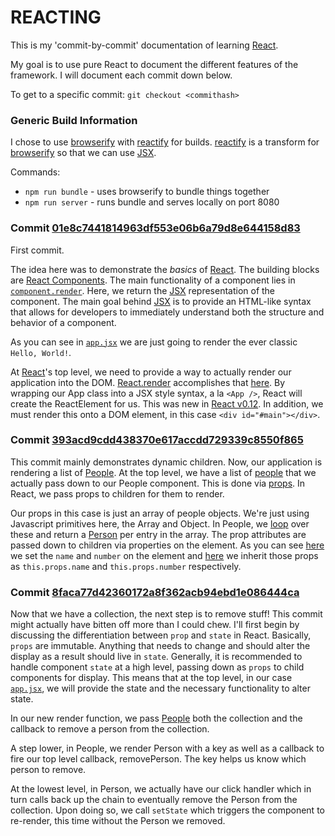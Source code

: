 # REACTING
This is my 'commit-by-commit' documentation of learning [React](http://facebook.github.io/react/).

My goal is to use pure React to document the different features of the framework. I will document each commit down below.

To get to a specific commit: ```git checkout <commithash>```

### Generic Build Information
I chose to use [browserify](http://browserify.org/) with [reactify](https://github.com/andreypopp/reactify) for builds. [reactify](https://github.com/andreypopp/reactify) is a transform for [browserify](http://browserify.org/) so that we can use [JSX](http://facebook.github.io/react/docs/displaying-data.html#jsx-syntax).

Commands:
* ```npm run bundle``` - uses browserify to bundle things together
* ```npm run server``` - runs bundle and serves locally on port 8080

### Commit [01e8c7441814963df553e06b6a79d8e644158d83](https://github.com/austburn/reacting/commit/01e8c7441814963df553e06b6a79d8e644158d83)
First commit.

The idea here was to demonstrate the _basics_ of [React](http://facebook.github.io/react/). The building blocks are [React Components](http://facebook.github.io/react/docs/component-specs.html). The main functionality of a component lies in [```component.render```](http://facebook.github.io/react/docs/component-specs.html#render). Here, we return the [JSX](http://facebook.github.io/react/docs/displaying-data.html#jsx-syntax) representation of the component. The main goal behind [JSX](http://facebook.github.io/react/docs/displaying-data.html#jsx-syntax) is to provide an HTML-like syntax that allows for developers to immediately understand both the structure and behavior of a component.

As you can see in [```app.jsx```](https://github.com/austburn/reacting/commit/01e8c7441814963df553e06b6a79d8e644158d83#diff-87f84d90334ed8e17a1c699810ecc526R8) we are just going to render the ever classic ```Hello, World!```.

At [React](http://facebook.github.io/react/)'s top level, we need to provide a way to actually render our application into the DOM. [React.render](http://facebook.github.io/react/docs/top-level-api.html#react.render) accomplishes that [here](https://github.com/austburn/reacting/commit/01e8c7441814963df553e06b6a79d8e644158d83#diff-cc09b7152c6a648c48bb7ff59e510e41R8). By wrapping our App class into a JSX style syntax, a la ```<App />```, React will create the ReactElement for us. This was new in [React v0.12](http://facebook.github.io/react/blog/2014/10/14/introducing-react-elements.html#upgrading-to-0.12). In addition, we must render this onto a DOM element, in this case ```<div id="#main"></div>```.

### Commit [393acd9cdd438370e617accdd729339c8550f865](https://github.com/austburn/reacting/commit/393acd9cdd438370e617accdd729339c8550f865)
This commit mainly demonstrates dynamic children. Now, our application is rendering a list of [People](https://github.com/austburn/reacting/commit/fdbe8312ad59ddbf665be578347c6526c7cc8c0b#diff-87f84d90334ed8e17a1c699810ecc526R21). At the top level, we have a list of [people](https://github.com/austburn/reacting/commit/fdbe8312ad59ddbf665be578347c6526c7cc8c0b#diff-87f84d90334ed8e17a1c699810ecc526R6) that we actually pass down to our People component. This is done via [props](http://facebook.github.io/react/docs/transferring-props.html). In React, we pass props to children for them to render.

Our props in this case is just an array of people objects. We're just using Javascript primitives here, the Array and Object. In People, we [loop](https://github.com/austburn/reacting/commit/fdbe8312ad59ddbf665be578347c6526c7cc8c0b#diff-1639a4704b68dee0eac1c4120522adcdR10) over these and return a [Person](https://github.com/austburn/reacting/commit/fdbe8312ad59ddbf665be578347c6526c7cc8c0b#diff-feec86747753cb511908cb9ff1887692R1) per entry in the array. The prop attributes are passed down to children via properties on the element. As you can see [here](https://github.com/austburn/reacting/commit/fdbe8312ad59ddbf665be578347c6526c7cc8c0b#diff-1639a4704b68dee0eac1c4120522adcdR11) we set the ```name``` and ```number``` on the element and [here](https://github.com/austburn/reacting/commit/fdbe8312ad59ddbf665be578347c6526c7cc8c0b#diff-feec86747753cb511908cb9ff1887692R7) we inherit those props as ```this.props.name``` and ```this.props.number``` respectively.

### Commit [8faca77d42360172a8f362acb94ebd1e086444ca](https://github.com/austburn/reacting/commit/8faca77d42360172a8f362acb94ebd1e086444ca)
Now that we have a collection, the next step is to remove stuff! This commit might actually have bitten off more than I could chew. I'll first begin by discussing the differentiation between ```prop``` and ```state``` in React. Basically, ```props``` are immutable. Anything that needs to change and should alter the display as a result should live in ```state```. Generally, it is recommended to handle component ```state``` at a high level, passing down as ```props``` to child components for display. This means that at the top level, in our case [```app.jsx```](https://github.com/austburn/reacting/commit/8faca77d42360172a8f362acb94ebd1e086444ca#diff-87f84d90334ed8e17a1c699810ecc526R19), we will provide the state and the necessary functionality to alter state.

In our new render function, we pass [People](https://github.com/austburn/reacting/commit/8faca77d42360172a8f362acb94ebd1e086444ca#diff-87f84d90334ed8e17a1c699810ecc526R34) both the collection and the callback to remove a person from the collection.

A step lower, in People, we render Person with a key as well as a callback to fire our top level callback, removePerson. The key helps us know which person to remove.

At the lowest level, in Person, we actually have our click handler which in turn calls back up the chain to eventually remove the Person from the collection. Upon doing so, we call ```setState``` which triggers the component to re-render, this time without the Person we removed.
